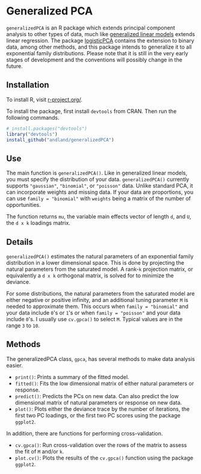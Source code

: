 # Generalized PCA

`generalizedPCA` is an R package which extends principal component analysis to other types of data, much like [generalized linear models](http://en.wikipedia.org/wiki/Generalized_linear_model) extends linear regression. The package [logisticPCA](https://github.com/andland/logisticPCA) contains the extension to binary data, among other methods, and this package intends to generalize it to all exponential family distributions. Please note that it is still in the very early stages of development and the conventions will possibly change in the future.

## Installation

To install R, visit [r-project.org/](http://www.r-project.org/).

To install the package, first install `devtools` from CRAN. Then run the following commands.
```R
# install.packages("devtools")
library("devtools")
install_github("andland/generalizedPCA")
```

## Use
The main function is `generalizedPCA()`. Like in generalized linear models, you must specify the distribution of your data. `generalizedPCA()` currently supports `"gaussian"`, `"binomial"`, or `"poisson"` data. Unlike standard PCA, it can incorporate weights and missing data.  If your data are proportions, you can use `family = "binomial"` with `weights` being a matrix of the number of opportunities. 

The function returns `mu`, the variable main effects vector of length `d`, and `U`, the `d x k` loadings matrix.

## Details
`generalizedPCA()` estimates the natural parameters of an exponential family distribution in a lower dimensional space. This is done by projecting the natural parameters from the saturated model. A rank-`k` projection matrix, or equivalently a `d x k` orthogonal matrix, is solved for to minimize the deviance. 

For some distributions, the natural parameters from the saturated model are either negative or positive infinity, and an additional tuning parameter `M` is needed to approximate them. This occurs when `family = "binomial"` and your data include `0`'s or `1`'s or when `family = "poisson"` and your data include `0`'s. I usually use `cv.gpca()` to select `M`. Typical values are in the range `3` to `10`.

## Methods
The generalizedPCA class, `gpca`, has several methods to make data analysis easier.

* `print()`: Prints a summary of the fitted model.
* `fitted()`: Fits the low dimensional matrix of either natural parameters or response.
* `predict()`: Predicts the PCs on new data. Can also predict the low dimensional matrix of natural parameters or response on new data.
* `plot()`: Plots either the deviance trace by the number of iterations, the first two PC loadings, or the first two PC scores using the package `ggplot2`.

In addition, there are functions for performing cross-validation.

* `cv.gpca()`: Run cross-validation over the rows of the matrix to assess the fit of `M` and/or `k`.
* `plot.cv()`: Plots the results of the `cv.gpca()` function using the package `ggplot2`.